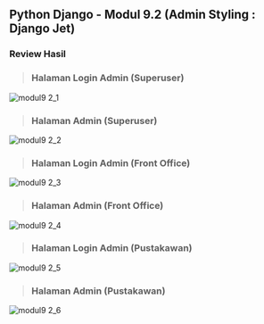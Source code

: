 ## Python Django - Modul 9.2 (Admin Styling : Django Jet)

### Review Hasil
> ### Halaman Login Admin (Superuser)<br>
![modul9 2_1](https://github.com/hhiiffzzii/task-PemrogramanPython/assets/93045470/89329aa8-02dd-4f96-a096-c963478a0b0e)
> ### Halaman Admin (Superuser)<br>
![modul9 2_2](https://github.com/hhiiffzzii/task-PemrogramanPython/assets/93045470/07b12886-a7cb-42b3-b8a4-8aaa2b717c31)
> ### Halaman Login Admin (Front Office)<br>
![modul9 2_3](https://github.com/hhiiffzzii/task-PemrogramanPython/assets/93045470/23d1b114-fe4f-4fe3-901d-8353d27597c7)
> ### Halaman Admin (Front Office)<br>
![modul9 2_4](https://github.com/hhiiffzzii/task-PemrogramanPython/assets/93045470/0f4f0d0d-c117-42a6-be8f-940d0c9b338a)
> ### Halaman Login Admin (Pustakawan)<br>
![modul9 2_5](https://github.com/hhiiffzzii/task-PemrogramanPython/assets/93045470/b76cbe88-eb97-4f4b-85e6-867856710ea4)
> ### Halaman Admin (Pustakawan)<br>
![modul9 2_6](https://github.com/hhiiffzzii/task-PemrogramanPython/assets/93045470/ada4efd8-9e80-465a-9ac5-122dda808333)
